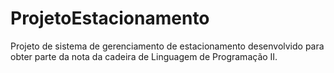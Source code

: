 # ProjetoEstacionamento
Projeto de sistema de gerenciamento de estacionamento desenvolvido para obter parte da nota da cadeira de Linguagem de Programação II.
